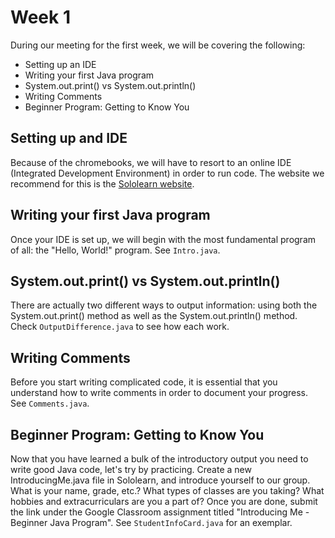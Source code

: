 # Week 1

During our meeting for the first week, we will be covering the following:
* Setting up an IDE
* Writing your first Java program
* System.out.print() vs System.out.println()
* Writing Comments
* Beginner Program: Getting to Know You

## Setting up and IDE
Because of the chromebooks, we will have to resort to an online IDE (Integrated Development Environment) in order to run code. The website we recommend for this is the [Sololearn website](https://www.sololearn.com/User/Login?returnUrl=%2FPlayground "SoloLearn website").

## Writing your first Java program
Once your IDE is set up, we will begin with the most fundamental program of all: the "Hello, World!" program. See `Intro.java`.

## System.out.print() vs System.out.println()
There are actually two different ways to output information: using both the System.out.print() method as well as the System.out.println() method. Check `OutputDifference.java` to see how each work.

## Writing Comments
Before you start writing complicated code, it is essential that you understand how to write comments in order to document your progress. See `Comments.java`.

## Beginner Program: Getting to Know You
Now that you have learned a bulk of the introductory output you need to write good Java code, let's try by practicing. Create a new IntroducingMe.java file in Sololearn, and introduce yourself to our group. What is your name, grade, etc.? What types of classes are you taking? What hobbies and extracurriculars are you a part of? Once you are done, submit the link under the Google Classroom assignment titled "Introducing Me - Beginner Java Program". See `StudentInfoCard.java` for an exemplar.

